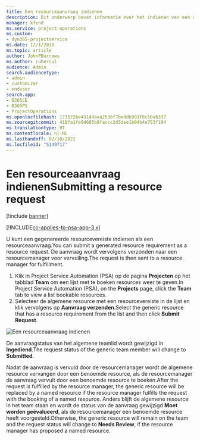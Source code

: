 ```yaml
---
title: Een resourceaanvraag indienen
description: Dit onderwerp bevat informatie over het indienen van een aanvraag voor een projectresource.
manager: kfend
ms.service: project-operations
ms.custom:
- dyn365-projectservice
ms.date: 12/1/2018
ms.topic: article
author: JohnPBurrows
ms.author: ruhercul
audience: Admin
search.audienceType:
- admin
- customizer
- enduser
search.app:
- D365CE
- D365PS
- ProjectOperations
ms.openlocfilehash: 173572be43149aea253bf7beddb993f8c50ab337
ms.sourcegitcommit: 418fa1fe9d605b8faccc2d5dee1b04b4e753f194
ms.translationtype: HT
ms.contentlocale: nl-NL
ms.lasthandoff: 02/10/2021
ms.locfileid: "5149717"
---
```

# <a name="submitting-a-resource-request"></a><span data-ttu-id="630f6-103">Een resourceaanvraag indienen</span><span class="sxs-lookup"><span data-stu-id="630f6-103">Submitting a resource request</span></span>

[!include [banner](../includes/psa-now-project-operations.md)]

[!INCLUDE[cc-applies-to-psa-app-3.x](../includes/cc-applies-to-psa-app-3x.md)]

<span data-ttu-id="630f6-104">U kunt een gegenereerde resourcevereiste indienen als een resourceaanvraag.</span><span class="sxs-lookup"><span data-stu-id="630f6-104">You can submit a generated resource requirement as a resource request.</span></span> <span data-ttu-id="630f6-105">De aanvraag wordt vervolgens verzonden naar een resourcemanager voor vervulling.</span><span class="sxs-lookup"><span data-stu-id="630f6-105">The request is then sent to a resource manager for fulfillment.</span></span>

1. <span data-ttu-id="630f6-106">Klik in Project Service Automation (PSA) op de pagina **Projecten** op het tabblad **Team** om een lijst met te boeken resources weer te geven.</span><span class="sxs-lookup"><span data-stu-id="630f6-106">In Project Service Automation (PSA), on the **Projects** page, click the **Team** tab to view a list bookable resources.</span></span> 
2. <span data-ttu-id="630f6-107">Selecteer de algemene resource met een resourcevereiste in de lijst en klik vervolgens op **Aanvraag verzenden**.</span><span class="sxs-lookup"><span data-stu-id="630f6-107">Select the generic resource that has a resource requirement from the list and then click **Submit Request**.</span></span>

![Een resourceaanvraag indienen](media/RM-how-to-18.png)

<span data-ttu-id="630f6-109">De aanvraagstatus van het algemene teamlid wordt gewijzigd in **Ingediend**.</span><span class="sxs-lookup"><span data-stu-id="630f6-109">The request status of the generic team member will change to **Submitted**.</span></span>

<span data-ttu-id="630f6-110">Nadat de aanvraag is vervuld door de resourcemanager wordt de algemene resource vervangen door een benoemde resource, als de resourcemanager de aanvraag vervult door een benoemde resource te boeken.</span><span class="sxs-lookup"><span data-stu-id="630f6-110">After the request is fulfilled by the resource manager, the generic resource will be replaced by a named resource if the resource manager fulfills the request with the booking of a named resource.</span></span> <span data-ttu-id="630f6-111">Anders blijft de algemene resource in het team staan en wordt de status van de aanvraag gewijzigd **Moet worden geëvalueerd**, als de resourcemanager een benoemde resource heeft voorgesteld.</span><span class="sxs-lookup"><span data-stu-id="630f6-111">Otherwise, the generic resource will remain on the team and the request status will change to **Needs Review**, if the resource manager has proposed a named resource.</span></span>
